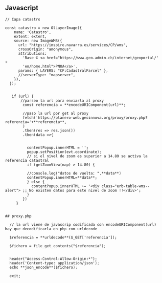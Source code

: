 ## Javascript

    // Capa catastro

    const catastro = new OlLayerImage({
        name: 'Catastro',
        extent: extent,
        source: new ImageWMS({
          url: "https://inspire.navarra.es/services/CP/wms",
          crossOrigin: "anonymous",
          attributions:
            'Base © <a href="https://www.geo.admin.ch/internet/geoportal/' +
            'en/home.html">PNOA</a>',
          params: { LAYERS: "CP:CadastralParcel" },
          //serverType: "mapserver",
        }),
      });
  
  
       if (url) {
           //parseo la url para enviarla al proxy
            const referencia = **encodeURIComponent(url)**;

            //paso la url por get al proxy
            fetch('https://planero-web.geoinnova.org/proxy/proxy.php?referencia='+**referencia**,
            )
            .then(res => res.json())
            .then(data =>{


              contentPopup.innerHTML = '';
              popup.setPosition(evt.coordinate);
              // si el nivel de zoom es superior a 14.80 se activa la referencia catastral
              if (getZoomView(map) > 14.80) {

              //console.log("datos de vuelta: ",**data**)
              contentPopup.innerHTML=**data**;
              } else {
                contentPopup.innerHTML += '<div class="erb-table-wms--alert"> ¡¡ No existen datos para este nivel de zoom !!</div>';
              }
            })
         }
        
        
    ## proxy.php
    
      // la url viene de javascrip codificada con encodeURIComponent(url) hay que decodificarla en php con urldecode

      $referencia = **urldecode**($_GET['referencia']); 

      $fichero = file_get_contents("$referencia");


      header("Access-Control-Allow-Origin:*");
      header('Content-type: application/json');
      echo **json_encode**($fichero);

      exit;
